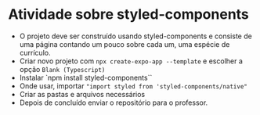 # Atividade sobre styled-components

- O projeto deve ser construído usando styled-components e consiste de
  uma página contando um pouco sobre cada um, uma espécie de currículo.
- Criar novo projeto com `npx create-expo-app --template` e
  escolher a opção `Blank (Typescript)`
- Instalar `npm install styled-components``
- Onde usar, importar `"import styled from 'styled-components/native"`
- Criar as pastas e arquivos necessários
- Depois de concluído enviar o repositório para o professor.
